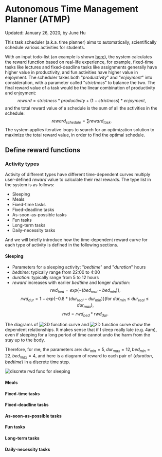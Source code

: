 # Autonomous Time Management Planner (ATMP)

Updated: January 26, 2020, by June Hu

This task scheduler (a.k.a. time planner) aims to automatically, scientifically schedule various activities for students. 

With an input todo-list (an example is shown [here](https://github.com/wojiaoziyou/Time_Planner/blob/master/todolist.yaml)), the system calculates the reward function based on real-life experience, for example, fixed-time tasks like lectures and fixed-deadline tasks like assignments generally have higher value in productivity, and fun activities have higher value in enjoyment. The scheduler takes both "$productivity$" and "$enjoyment$" into consideration, with a parameter called "$strictness$" to balance the two. The final reward value of a task would be the linear combination of productivity and enjoyment: 
$$
reward=strictness*productivity+(1-strictness)*enjoyment,
$$
and the total reward value of a schedule is the sum of all the activities in the schedule:
$$
reward_{schedule}=\sum{reward_{task}}.
$$
The system applies iterative loops to search for an optimization solution to maximize the total reward value, in order to find the optimal schedule.


## Define reward functions
### Activity types
Activity of different types have different time-dependent curves multiply user-defined $reward$ value to calculate their real rewards. The type list in the system is as follows:
- Sleeping
- Meals
- Fixed-time tasks
- Fixed-deadline tasks
- As-soon-as-possible tasks
- Fun tasks
- Long-term tasks
- Daily-necessity tasks

And we will briefly introduce how the time-dependent reward curve for each type of activity is defined in the following sections.

#### Sleeping
- Parameters for a sleeping activity: "$bedtime$" and "$duration$" hours
- $bedtime$: typically range from 22:00 to 4:00
- $duration$: typically range from 5 to 12 hours
- $reward$ increases with earlier $bedtime$ and longer $duration$:
$$
rwd_{bed} = exp\{-(bed_{real}-bed_{min})\},
$$
$$
rwd_{dur} = 1-exp\{-0.8 * (dur_{real}-dur_{min})\} (\text{for } dur_{min} \leqslant dur_{real} \leqslant dur_{max}),
$$
$$
rwd = rwd_{bed} * rwd_{dur}.
$$

The diagrams of ![3D function curve](https://github.com/wojiaoziyou/Time_Planner/blob/master/img/3D-bedtime_duration.jpg) and ![2D function curve](https://github.com/wojiaoziyou/Time_Planner/blob/master/img/func-bedtime_duration.jpg) show the dependent relationships. It makes sense that if I sleep really late (e.g. 4am), even if sleeping for a long period of time cannot undo the harm from the stay up to the body.

Therefore, for me, the parameters are: $dur_{min} = 5, dur_{max} = 12, bed_{min} = 22, bed_{max} = 4$, and here is a diagram of reward to each pair of \{$duration$, $bedtime$\} in a discrete time step.

![discrete rwd func for sleeping](https://github.com/wojiaoziyou/Time_Planner/blob/master/img/sleeping-rainbow.jpg)

#### Meals



#### Fixed-time tasks

#### Fixed-deadline tasks

#### As-soon-as-possible tasks

#### Fun tasks

#### Long-term tasks

#### Daily-necessity tasks

